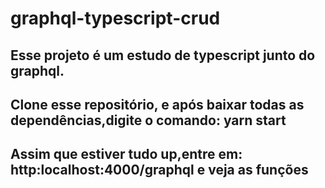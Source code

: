 # graphql-typescript-crud
## Esse projeto é um estudo de typescript junto do graphql.
## Clone esse repositório, e após baixar todas as dependências,digite o comando: yarn start
## Assim que estiver tudo up,entre em: http:localhost:4000/graphql e veja as funções
